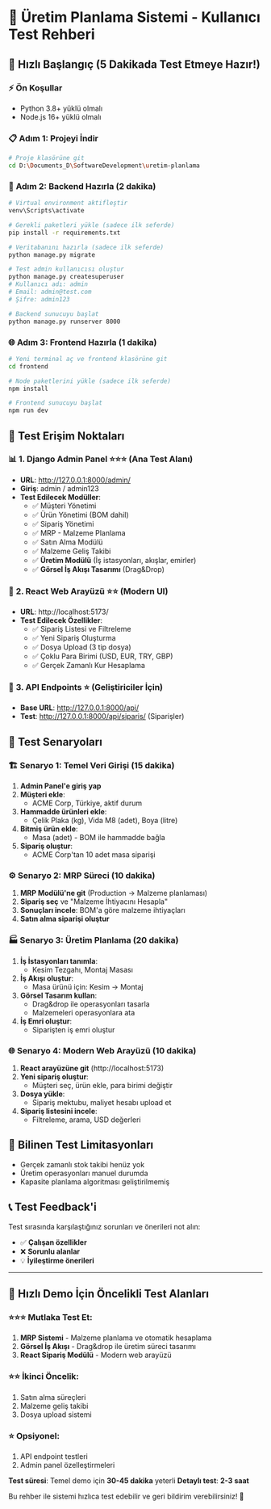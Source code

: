 # 🧪 Üretim Planlama Sistemi - Kullanıcı Test Rehberi

## 🚀 Hızlı Başlangıç (5 Dakikada Test Etmeye Hazır!)

### ⚡ **Ön Koşullar**
- Python 3.8+ yüklü olmalı
- Node.js 16+ yüklü olmalı

### 📋 **Adım 1: Projeyi İndir**
```bash
# Proje klasörüne git
cd D:\Documents_D\SoftwareDevelopment\uretim-planlama
```

### 🔧 **Adım 2: Backend Hazırla (2 dakika)**
```bash
# Virtual environment aktifleştir
venv\Scripts\activate

# Gerekli paketleri yükle (sadece ilk seferde)
pip install -r requirements.txt

# Veritabanını hazırla (sadece ilk seferde)
python manage.py migrate

# Test admin kullanıcısı oluştur
python manage.py createsuperuser
# Kullanıcı adı: admin
# Email: admin@test.com  
# Şifre: admin123

# Backend sunucuyu başlat
python manage.py runserver 8000
```

### 🌐 **Adım 3: Frontend Hazırla (1 dakika)**
```bash
# Yeni terminal aç ve frontend klasörüne git  
cd frontend

# Node paketlerini yükle (sadece ilk seferde)
npm install

# Frontend sunucuyu başlat
npm run dev
```

## 🎯 **Test Erişim Noktaları**

### 📊 **1. Django Admin Panel** ⭐⭐⭐ (Ana Test Alanı)
- **URL**: http://127.0.0.1:8000/admin/
- **Giriş**: admin / admin123
- **Test Edilecek Modüller**:
  - ✅ Müşteri Yönetimi
  - ✅ Ürün Yönetimi (BOM dahil)
  - ✅ Sipariş Yönetimi
  - ✅ MRP - Malzeme Planlama
  - ✅ Satın Alma Modülü
  - ✅ Malzeme Geliş Takibi
  - ✅ **Üretim Modülü** (İş istasyonları, akışlar, emirler)
  - ✅ **Görsel İş Akışı Tasarımı** (Drag&Drop)

### 🌟 **2. React Web Arayüzü** ⭐⭐ (Modern UI)
- **URL**: http://localhost:5173/
- **Test Edilecek Özellikler**:
  - ✅ Sipariş Listesi ve Filtreleme
  - ✅ Yeni Sipariş Oluşturma
  - ✅ Dosya Upload (3 tip dosya)
  - ✅ Çoklu Para Birimi (USD, EUR, TRY, GBP)
  - ✅ Gerçek Zamanlı Kur Hesaplama

### 🔗 **3. API Endpoints** ⭐ (Geliştiriciler İçin)
- **Base URL**: http://127.0.0.1:8000/api/
- **Test**: http://127.0.0.1:8000/api/siparis/ (Siparişler)

## 📝 **Test Senaryoları**

### 🏗️ **Senaryo 1: Temel Veri Girişi (15 dakika)**
1. **Admin Panel'e giriş yap**
2. **Müşteri ekle**: 
   - ACME Corp, Türkiye, aktif durum
3. **Hammadde ürünleri ekle**:
   - Çelik Plaka (kg), Vida M8 (adet), Boya (litre)
4. **Bitmiş ürün ekle**:
   - Masa (adet) - BOM ile hammadde bağla
5. **Sipariş oluştur**:
   - ACME Corp'tan 10 adet masa siparişi

### ⚙️ **Senaryo 2: MRP Süreci (10 dakika)**
1. **MRP Modülü'ne git** (Production → Malzeme planlaması)
2. **Sipariş seç** ve "Malzeme İhtiyacını Hesapla"
3. **Sonuçları incele**: BOM'a göre malzeme ihtiyaçları
4. **Satın alma siparişi oluştur**

### 🏭 **Senaryo 3: Üretim Planlama (20 dakika)**
1. **İş İstasyonları tanımla**:
   - Kesim Tezgahı, Montaj Masası
2. **İş Akışı oluştur**:
   - Masa ürünü için: Kesim → Montaj
3. **Görsel Tasarım kullan**:
   - Drag&drop ile operasyonları tasarla
   - Malzemeleri operasyonlara ata
4. **İş Emri oluştur**:
   - Siparişten iş emri oluştur

### 🌐 **Senaryo 4: Modern Web Arayüzü (10 dakika)**
1. **React arayüzüne git** (http://localhost:5173)
2. **Yeni sipariş oluştur**:
   - Müşteri seç, ürün ekle, para birimi değiştir
3. **Dosya yükle**:
   - Sipariş mektubu, maliyet hesabı upload et
4. **Sipariş listesini incele**:
   - Filtreleme, arama, USD değerleri

## 🐛 **Bilinen Test Limitasyonları**
- Gerçek zamanlı stok takibi henüz yok
- Üretim operasyonları manuel durumda
- Kapasite planlama algoritması geliştirilmemiş

## 📞 **Test Feedback'i**
Test sırasında karşılaştığınız sorunları ve önerileri not alın:
- ✅ **Çalışan özellikler**
- ❌ **Sorunlu alanlar** 
- 💡 **İyileştirme önerileri**

---

## 🎯 **Hızlı Demo İçin Öncelikli Test Alanları**

### ⭐⭐⭐ **Mutlaka Test Et**:
1. **MRP Sistemi** - Malzeme planlama ve otomatik hesaplama
2. **Görsel İş Akışı** - Drag&drop ile üretim süreci tasarımı
3. **React Sipariş Modülü** - Modern web arayüzü

### ⭐⭐ **İkinci Öncelik**:
1. Satın alma süreçleri
2. Malzeme geliş takibi
3. Dosya upload sistemi

### ⭐ **Opsiyonel**:
1. API endpoint testleri
2. Admin panel özelleştirmeleri

**Test süresi**: Temel demo için **30-45 dakika** yeterli
**Detaylı test**: **2-3 saat** 

Bu rehber ile sistemi hızlıca test edebilir ve geri bildirim verebilirsiniz! 🚀